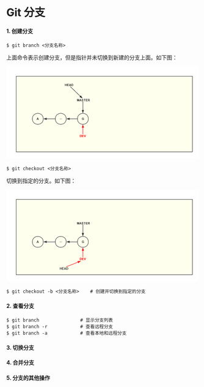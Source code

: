 # Git 分支

#### 1. 创建分支

```shell
$ git branch <分支名称>
```

上面命令表示创建分支，但是指针并未切换到新建的分支上面。如下图：

![git_branch_02](../images/git_branch_02.png)

```shell
$ git checkout <分支名称>
```

切换到指定的分支。如下图：

![git_branch_03](../images/git_branch_03.png)

```shell
$ git checkout -b <分支名称>    # 创建并切换到指定的分支
```

#### 2. 查看分支

```shell
$ git branch               # 显示分支列表
$ git branch -r            # 查看远程分支
$ git branch -a            # 查看本地和远程分支
```

#### 3. 切换分支

#### 4. 合并分支

#### 5. 分支的其他操作

